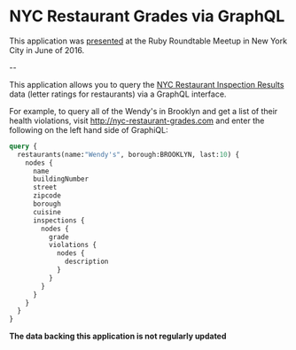 # NYC Restaurant Grades via GraphQL

This application was
[presented](https://speakerdeck.com/bswinnerton/graphql-for-rubyists) at the
Ruby Roundtable Meetup in New York City in June of 2016.

--

This application allows you to query the [NYC Restaurant Inspection
Results](https://data.cityofnewyork.us/Health/DOHMH-New-York-City-Restaurant-Inspection-Results/xx67-kt59/about)
data (letter ratings for restaurants) via a GraphQL interface.

For example, to query all of the Wendy's in Brooklyn and get a list of their
health violations, visit http://nyc-restaurant-grades.com and enter the
following on the left hand side of GraphiQL:

```graphql
query {
  restaurants(name:"Wendy's", borough:BROOKLYN, last:10) {
    nodes {
      name
      buildingNumber
      street
      zipcode
      borough
      cuisine
      inspections {
        nodes {
          grade
          violations {
            nodes {
              description
            }
          }
        }
      }
    }
  }
}
```

**The data backing this application is not regularly updated**
